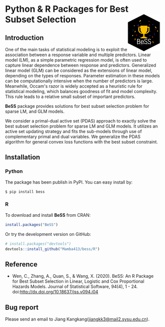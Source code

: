 # Python & R Packages for Best Subset Selection <img src='https://raw.githubusercontent.com/Mamba413/git_picture/master/BeSS.png' align="right" height="120" />


## Introduction

One of the main tasks of statistical modeling is to exploit the association between
a response variable and multiple predictors. Linear model (LM), as a simple parametric
regression model, is often used to capture linear dependence between response and
predictors. Generalized linear model (GLM) can be considered as
the extensions of linear model, depending on the types of responses. Parameter estimation in these models
can be computationally intensive when the number of predictors is large. Meanwhile,
Occam's razor is widely accepted as a heuristic rule for statistical modeling,
which balances goodness of fit and model complexity. This rule leads to a relative 
small subset of important predictors. 

**BeSS** package provides solutions for best subset selection problem for sparse LM,
and GLM models.

We consider a primal-dual active set (PDAS) approach to exactly solve the best subset
selection problem for sparse LM and GLM models. 
It utilizes an active set updating strategy and fits the sub-models through use of
complementary primal and dual variables. We generalize the PDAS algorithm for 
general convex loss functions with the best subset constraint.


## Installation

### Python 

The package has been publish in PyPI. You can easy install by:
```sh
$ pip install bess
```

### R

To download and install **BeSS** from CRAN:

```r
install.packages("BeSS")
```

Or try the development version on GitHub:

```r
# install.packages("devtools")
devtools::install_github("Mamba413/bess/R")
```



## Reference

- Wen, C., Zhang, A., Quan, S., & Wang, X. (2020). BeSS: An R Package for Best Subset Selection in Linear, Logistic and Cox Proportional Hazards Models. Journal of Statistical Software, 94(4), 1 - 24. doi:http://dx.doi.org/10.18637/jss.v094.i04

## Bug report

Please send an email to Jiang Kangkang(jiangkk3@mail2.sysu.edu.cn).

